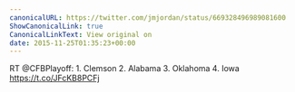 ```yaml
---
canonicalURL: https://twitter.com/jmjordan/status/669328496989081600
ShowCanonicalLink: true
CanonicalLinkText: View original on
date: 2015-11-25T01:35:23+00:00
---
```

RT @CFBPlayoff: 1. Clemson 
2. Alabama 
3. Oklahoma 
4. Iowa https://t.co/JFcKB8PCFj